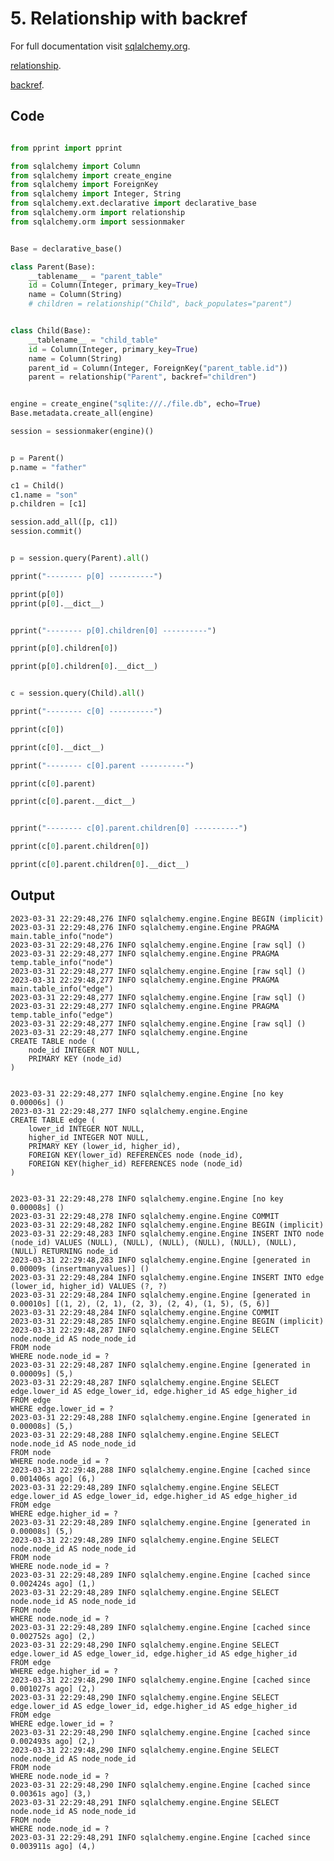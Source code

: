 # 5. Relationship with backref

For full documentation visit [sqlalchemy.org](https://docs.sqlalchemy.org/en/14/orm/basic_relationships.html#one-to-many).

[relationship](https://docs.sqlalchemy.org/en/14/orm/relationship_api.html#sqlalchemy.orm.relationship).

[backref](https://docs.sqlalchemy.org/en/14/orm/relationship_api.html#sqlalchemy.orm.relationship.params.backref).

## Code

```py

from pprint import pprint

from sqlalchemy import Column
from sqlalchemy import create_engine
from sqlalchemy import ForeignKey
from sqlalchemy import Integer, String
from sqlalchemy.ext.declarative import declarative_base
from sqlalchemy.orm import relationship
from sqlalchemy.orm import sessionmaker


Base = declarative_base()

class Parent(Base):
    __tablename__ = "parent_table"
    id = Column(Integer, primary_key=True)
    name = Column(String)
    # children = relationship("Child", back_populates="parent")


class Child(Base):
    __tablename__ = "child_table"
    id = Column(Integer, primary_key=True)
    name = Column(String)
    parent_id = Column(Integer, ForeignKey("parent_table.id"))
    parent = relationship("Parent", backref="children")


engine = create_engine("sqlite:///./file.db", echo=True)
Base.metadata.create_all(engine)

session = sessionmaker(engine)()


p = Parent()
p.name = "father"

c1 = Child()
c1.name = "son"
p.children = [c1]

session.add_all([p, c1])
session.commit()


p = session.query(Parent).all()

pprint("-------- p[0] ----------")

pprint(p[0])
pprint(p[0].__dict__)


pprint("-------- p[0].children[0] ----------")

pprint(p[0].children[0])

pprint(p[0].children[0].__dict__)


c = session.query(Child).all()

pprint("-------- c[0] ----------")

pprint(c[0])

pprint(c[0].__dict__)

pprint("-------- c[0].parent ----------")

pprint(c[0].parent)

pprint(c[0].parent.__dict__)


pprint("-------- c[0].parent.children[0] ----------")

pprint(c[0].parent.children[0])

pprint(c[0].parent.children[0].__dict__)


```


## Output

    2023-03-31 22:29:48,276 INFO sqlalchemy.engine.Engine BEGIN (implicit)
    2023-03-31 22:29:48,276 INFO sqlalchemy.engine.Engine PRAGMA main.table_info("node")
    2023-03-31 22:29:48,276 INFO sqlalchemy.engine.Engine [raw sql] ()
    2023-03-31 22:29:48,277 INFO sqlalchemy.engine.Engine PRAGMA temp.table_info("node")
    2023-03-31 22:29:48,277 INFO sqlalchemy.engine.Engine [raw sql] ()
    2023-03-31 22:29:48,277 INFO sqlalchemy.engine.Engine PRAGMA main.table_info("edge")
    2023-03-31 22:29:48,277 INFO sqlalchemy.engine.Engine [raw sql] ()
    2023-03-31 22:29:48,277 INFO sqlalchemy.engine.Engine PRAGMA temp.table_info("edge")
    2023-03-31 22:29:48,277 INFO sqlalchemy.engine.Engine [raw sql] ()
    2023-03-31 22:29:48,277 INFO sqlalchemy.engine.Engine 
    CREATE TABLE node (
        node_id INTEGER NOT NULL, 
        PRIMARY KEY (node_id)
    )


    2023-03-31 22:29:48,277 INFO sqlalchemy.engine.Engine [no key 0.00006s] ()
    2023-03-31 22:29:48,277 INFO sqlalchemy.engine.Engine 
    CREATE TABLE edge (
        lower_id INTEGER NOT NULL, 
        higher_id INTEGER NOT NULL, 
        PRIMARY KEY (lower_id, higher_id), 
        FOREIGN KEY(lower_id) REFERENCES node (node_id), 
        FOREIGN KEY(higher_id) REFERENCES node (node_id)
    )


    2023-03-31 22:29:48,278 INFO sqlalchemy.engine.Engine [no key 0.00008s] ()
    2023-03-31 22:29:48,278 INFO sqlalchemy.engine.Engine COMMIT
    2023-03-31 22:29:48,282 INFO sqlalchemy.engine.Engine BEGIN (implicit)
    2023-03-31 22:29:48,283 INFO sqlalchemy.engine.Engine INSERT INTO node (node_id) VALUES (NULL), (NULL), (NULL), (NULL), (NULL), (NULL), (NULL) RETURNING node_id
    2023-03-31 22:29:48,283 INFO sqlalchemy.engine.Engine [generated in 0.00009s (insertmanyvalues)] ()
    2023-03-31 22:29:48,284 INFO sqlalchemy.engine.Engine INSERT INTO edge (lower_id, higher_id) VALUES (?, ?)
    2023-03-31 22:29:48,284 INFO sqlalchemy.engine.Engine [generated in 0.00010s] [(1, 2), (2, 1), (2, 3), (2, 4), (1, 5), (5, 6)]
    2023-03-31 22:29:48,284 INFO sqlalchemy.engine.Engine COMMIT
    2023-03-31 22:29:48,285 INFO sqlalchemy.engine.Engine BEGIN (implicit)
    2023-03-31 22:29:48,287 INFO sqlalchemy.engine.Engine SELECT node.node_id AS node_node_id 
    FROM node 
    WHERE node.node_id = ?
    2023-03-31 22:29:48,287 INFO sqlalchemy.engine.Engine [generated in 0.00009s] (5,)
    2023-03-31 22:29:48,287 INFO sqlalchemy.engine.Engine SELECT edge.lower_id AS edge_lower_id, edge.higher_id AS edge_higher_id 
    FROM edge 
    WHERE edge.lower_id = ?
    2023-03-31 22:29:48,288 INFO sqlalchemy.engine.Engine [generated in 0.00008s] (5,)
    2023-03-31 22:29:48,288 INFO sqlalchemy.engine.Engine SELECT node.node_id AS node_node_id 
    FROM node 
    WHERE node.node_id = ?
    2023-03-31 22:29:48,288 INFO sqlalchemy.engine.Engine [cached since 0.001406s ago] (6,)
    2023-03-31 22:29:48,289 INFO sqlalchemy.engine.Engine SELECT edge.lower_id AS edge_lower_id, edge.higher_id AS edge_higher_id 
    FROM edge 
    WHERE edge.higher_id = ?
    2023-03-31 22:29:48,289 INFO sqlalchemy.engine.Engine [generated in 0.00008s] (5,)
    2023-03-31 22:29:48,289 INFO sqlalchemy.engine.Engine SELECT node.node_id AS node_node_id 
    FROM node 
    WHERE node.node_id = ?
    2023-03-31 22:29:48,289 INFO sqlalchemy.engine.Engine [cached since 0.002424s ago] (1,)
    2023-03-31 22:29:48,289 INFO sqlalchemy.engine.Engine SELECT node.node_id AS node_node_id 
    FROM node 
    WHERE node.node_id = ?
    2023-03-31 22:29:48,289 INFO sqlalchemy.engine.Engine [cached since 0.002752s ago] (2,)
    2023-03-31 22:29:48,290 INFO sqlalchemy.engine.Engine SELECT edge.lower_id AS edge_lower_id, edge.higher_id AS edge_higher_id 
    FROM edge 
    WHERE edge.higher_id = ?
    2023-03-31 22:29:48,290 INFO sqlalchemy.engine.Engine [cached since 0.001027s ago] (2,)
    2023-03-31 22:29:48,290 INFO sqlalchemy.engine.Engine SELECT edge.lower_id AS edge_lower_id, edge.higher_id AS edge_higher_id 
    FROM edge 
    WHERE edge.lower_id = ?
    2023-03-31 22:29:48,290 INFO sqlalchemy.engine.Engine [cached since 0.002493s ago] (2,)
    2023-03-31 22:29:48,290 INFO sqlalchemy.engine.Engine SELECT node.node_id AS node_node_id 
    FROM node 
    WHERE node.node_id = ?
    2023-03-31 22:29:48,290 INFO sqlalchemy.engine.Engine [cached since 0.00361s ago] (3,)
    2023-03-31 22:29:48,291 INFO sqlalchemy.engine.Engine SELECT node.node_id AS node_node_id 
    FROM node 
    WHERE node.node_id = ?
    2023-03-31 22:29:48,291 INFO sqlalchemy.engine.Engine [cached since 0.003911s ago] (4,)

